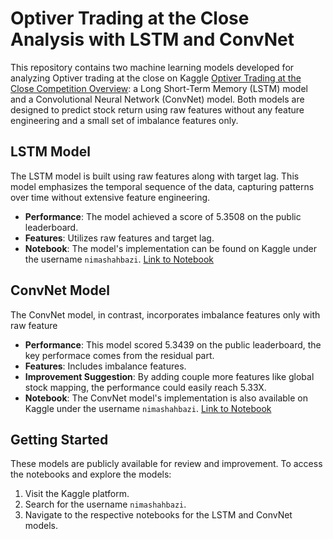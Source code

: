 # Optiver Trading at the Close Analysis with LSTM and ConvNet

This repository contains two machine learning models developed for analyzing Optiver trading at the close on Kaggle [Optiver Trading at the Close Competition Overview](https://www.kaggle.com/competitions/optiver-trading-at-the-close/overview): a Long Short-Term Memory (LSTM) model and a Convolutional Neural Network (ConvNet) model. Both models are designed to predict stock return using raw features without any feature engineering and a small set of imbalance features only.

## LSTM Model

The LSTM model is built using raw features along with target lag. This model emphasizes the temporal sequence of the data, capturing patterns over time without extensive feature engineering.

- **Performance**: The model achieved a score of 5.3508 on the public leaderboard.
- **Features**: Utilizes raw features and target lag.
- **Notebook**: The model's implementation can be found on Kaggle under the username `nimashahbazi`. [Link to Notebook](#)

## ConvNet Model

The ConvNet model, in contrast, incorporates imbalance features only with raw feature

- **Performance**: This model scored 5.3439 on the public leaderboard, the key performace comes from the residual part.
- **Features**: Includes imbalance features.
- **Improvement Suggestion**: By adding couple more features like global stock mapping, the performance could easily reach 5.33X.
- **Notebook**: The ConvNet model's implementation is also available on Kaggle under the username `nimashahbazi`. [Link to Notebook](#)

## Getting Started

These models are publicly available for review and improvement. To access the notebooks and explore the models:

1. Visit the Kaggle platform.
2. Search for the username `nimashahbazi`.
3. Navigate to the respective notebooks for the LSTM and ConvNet models.


